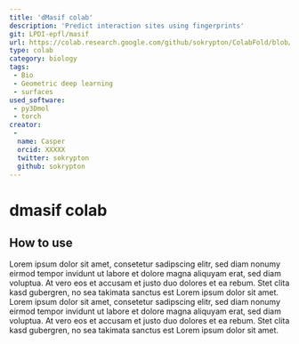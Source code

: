 ```yaml
---
title: 'dMasif colab'
description: 'Predict interaction sites using fingerprints'
git: LPDI-epfl/masif
url: https://colab.research.google.com/github/sokrypton/ColabFold/blob/main/AlphaFold2.ipynb
type: colab
category: biology
tags:
 - Bio
 - Geometric deep learning
 - surfaces
used_software:
 - py3Dmol
 - torch
creator:
 - 
  name: Casper
  orcid: XXXXX
  twitter: sokrypton
  github: sokrypton 
---
```


# dmasif colab

## How to use

Lorem ipsum dolor sit amet, consetetur sadipscing elitr, sed diam nonumy eirmod tempor invidunt ut labore et dolore magna aliquyam erat, sed diam voluptua. At vero eos et accusam et justo duo dolores et ea rebum. Stet clita kasd gubergren, no sea takimata sanctus est Lorem ipsum dolor sit amet. Lorem ipsum dolor sit amet, consetetur sadipscing elitr, sed diam nonumy eirmod tempor invidunt ut labore et dolore magna aliquyam erat, sed diam voluptua. At vero eos et accusam et justo duo dolores et ea rebum. Stet clita kasd gubergren, no sea takimata sanctus est Lorem ipsum dolor sit amet.


